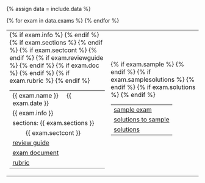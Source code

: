 {% assign data = include.data %}
<table class="asst-table">
{% for exam in data.exams %}
<tr>
  <td>
      <table class="inner">
        <tr>
            <td>{{ exam.name }} &nbsp; &nbsp; {{ exam.date }}</td>
        </tr>
        {% if exam.info %}
        <tr>
            <td>{{ exam.info }}</td>
        </tr>
        {% endif %}
        {% if exam.sections %}
        <tr>
            <td>sections: {{ exam.sections }}</td>
        </tr>
        {% endif %}
        {% if exam.sectcont %}
        <tr>
            <td>&nbsp; &nbsp; &nbsp; &nbsp; {{ exam.sectcont }}</td>
        </tr>
        {% endif %}
        {% if exam.reviewguide %}
        <tr>
            <td><a href="{{ data.home }}/{{ exam.reviewguide }}">review guide</a></td>
        </tr>
        {% endif %}
        {% if exam.doc %}
        <tr>
            <td><a href="{{ data.home }}/{{ exam.doc }}">exam document</a></td>
        </tr>
        {% endif %}
        {% if exam.rubric %}
        <tr>
            <td><a href="{{ data.home }}/{{ exam.rubric }}">rubric</a></td>
        </tr>
        {% endif %}
      </table>
  </td>
  <td>
      <table class="inner">
        {% if exam.sample %}
        <tr>
            <td><a href="{{ data.home }}/{{ exam.sample }}">sample exam</a></td>
        </tr>
        {% endif %}
        {% if exam.samplesolutions %}
        <tr>
            <td><a href="{{ data.home }}/{{ exam.samplesolutions }}">solutions to sample</a></td>
        </tr>
        {% endif %}
        {% if exam.solutions %}
        <tr>
            <td><a href="{{ data.home }}/{{ exam.solutions }}">solutions</a></td>
        </tr>
        {% endif %}
      </table>
      <div style="padding-bottom: 10px"></div>
  </td>
</tr>
{% endfor %}
</table>
